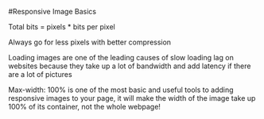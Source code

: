 #Responsive Image Basics

Total bits = pixels * bits per pixel

Always go for less pixels with better compression

Loading images are one of the leading causes of slow loading lag on websites because they take up a lot of bandwidth and add latency if there are a lot of pictures

Max-width: 100% is one of the most basic and useful tools to adding responsive images to your page, it will make the width of the image take up 100% of its container, not the whole webpage!
